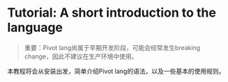 # Tutorial: A short introduction to the language

> 重要：Pivot lang尚属于早期开发阶段，可能会经常发生breaking change，因此不建议在生产环境中使用。

本教程将会从安装出发，简单介绍Pivot lang的语法，以及一些基本的使用规则。
